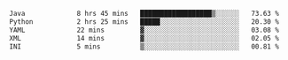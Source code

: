 <!--START_SECTION:waka-->

```txt
Java             8 hrs 45 mins   ██████████████████▒░░░░░░   73.63 %
Python           2 hrs 25 mins   █████░░░░░░░░░░░░░░░░░░░░   20.30 %
YAML             22 mins         ▓░░░░░░░░░░░░░░░░░░░░░░░░   03.08 %
XML              14 mins         ▓░░░░░░░░░░░░░░░░░░░░░░░░   02.05 %
INI              5 mins          ▒░░░░░░░░░░░░░░░░░░░░░░░░   00.81 %
```

<!--END_SECTION:waka-->
